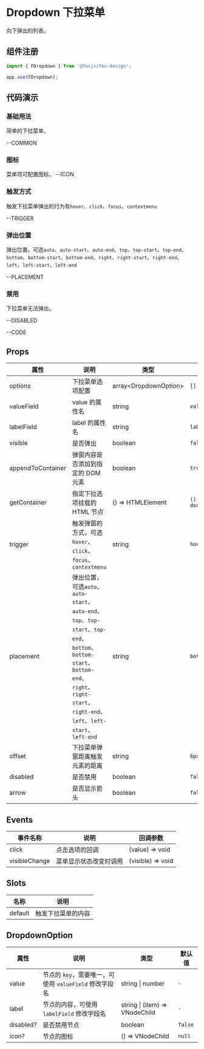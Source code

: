 # Dropdown 下拉菜单

向下弹出的列表。

## 组件注册

```js
import { FDropdown } from '@fesjs/fes-design';

app.use(FDropdown);
```

## 代码演示

### 基础用法

简单的下拉菜单。

--COMMON

### 图标

菜单项可配置图标。
--ICON


### 触发方式

触发下拉菜单弹出的行为有`hover`、`click`、`focus`、`contextmenu`

--TRIGGER

### 弹出位置

弹出位置，可选`auto`、`auto-start`、`auto-end`、`top`、`top-start`、`top-end`、`bottom`、`bottom-start`、`bottom-end`、`right`、`right-start`、`right-end`、`left`、`left-start`、`left-end`

--PLACEMENT

### 禁用

下拉菜单无法弹出。

--DISABLED

--CODE

## Props

| 属性              | 说明                                                                                                                                                                                         | 类型                    | 默认值                |
| ----------------- | -------------------------------------------------------------------------------------------------------------------------------------------------------------------------------------------- | ----------------------- | --------------------- |
| options           | 下拉菜单选项配置                                                                                                                                                                             | array\<DropdownOption\> | `[]`                  |
| valueField        | value 的属性名                                                                                                                                                                               | string                  | `value`               |
| labelField        | label 的属性名                                                                                                                                                                               | string                  | `label`               |
| visible           | 是否弹出                                                                                                                                                                                     | boolean                 | `false`               |
| appendToContainer | 弹窗内容是否添加到指定的 DOM 元素                                                                                                                                                            | boolean                 | `true`                |
| getContainer      | 指定下拉选项挂载的 HTML 节点                                                                                                                                                                 | () => HTMLElement       | `() => document.body` |
| trigger           | 触发弹窗的方式，可选`hover`、`click`、`focus`、`contextmenu`                                                                                                                                 | string                  | `hover`               |
| placement         | 弹出位置，可选`auto`、`auto-start`、`auto-end`、`top`、`top-start`、`top-end`、`bottom`、`bottom-start`、`bottom-end`、`right`、`right-start`、`right-end`、`left`、`left-start`、`left-end` | string                  | `bottom`              |
| offset            | 下拉菜单弹窗距离触发元素的距离                                                                                                                                                               | string                  | `6px`                 |
| disabled          | 是否禁用                                                                                                                                                                                     | boolean                 | `false`               |
| arrow             | 是否显示箭头                                                                                                                                                                                 | boolean                 | `false`               |

## Events

| 事件名称      | 说明                   | 回调参数          |
| ------------- | ---------------------- | ----------------- |
| click         | 点击选项的回调         | (value) => void   |
| visibleChange | 菜单显示状态改变时调用 | (visible) => void |

## Slots

| 名称    | 说明               |
| ------- | ------------------ |
| default | 触发下拉菜单的内容 |

## DropdownOption

| 属性      | 说明                                                   | 类型                           | 默认值  |
| --------- | ------------------------------------------------------ | ------------------------------ | ------- |
| value     | 节点的 `key`，需要唯一，可使用 `valueField` 修改字段名 | string \| number               | `-`     |
| label     | 节点的内容，可使用 `labelField` 修改字段名             | string \| (item) => VNodeChild | `-`     |
| disabled? | 是否禁用节点                                           | boolean                        | `false` |
| icon?     | 节点的图标                                             | () => VNodeChild               | `null`  |
